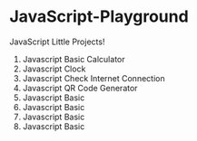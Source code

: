 # JavaScript-Playground

JavaScript Little Projects!

1. Javascript Basic Calculator
2. Javascript Clock
3. Javascript Check Internet Connection
4. Javascript QR Code Generator
5. Javascript Basic
6. Javascript Basic
7. Javascript Basic
8. Javascript Basic
